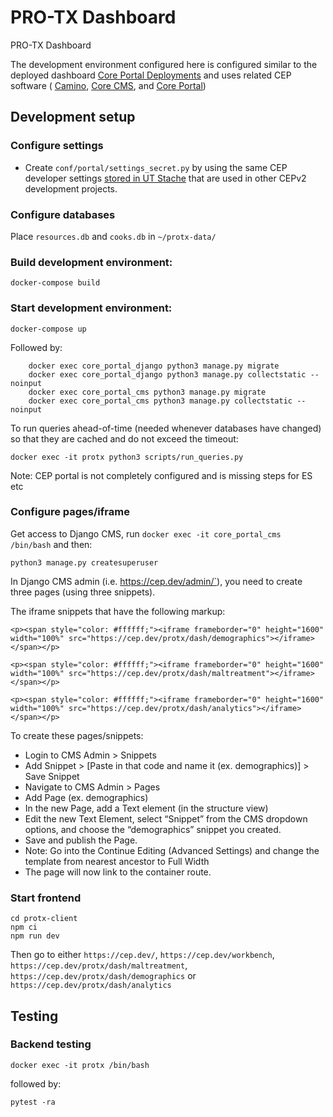 # PRO-TX Dashboard

PRO-TX Dashboard 

The development environment configured here is configured similar to the deployed dashboard [Core Portal Deployments](https://github.com/TACC/Core-Portal-Deployments) and uses related CEP software ( [Camino](https://github.com/TACC/Camino), [Core CMS](https://github.com/TACC/Core-CMS), and [Core Portal](https://github.com/TACC/Core-Portal))


## Development setup

### Configure settings

* Create `conf/portal/settings_secret.py` by using the same CEP developer settings [stored in UT Stache](https://stache.utexas.edu/entry/bedc97190d3a907cb44488785440595c) that are used in other CEPv2 development projects.


### Configure databases

Place `resources.db` and `cooks.db` in `~/protx-data/`

### Build development environment:

`docker-compose build`

### Start development environment:

`docker-compose up`

Followed by:
```
    docker exec core_portal_django python3 manage.py migrate
    docker exec core_portal_django python3 manage.py collectstatic --noinput
    docker exec core_portal_cms python3 manage.py migrate
    docker exec core_portal_cms python3 manage.py collectstatic --noinput
```

To run queries ahead-of-time (needed whenever databases have changed) so that they are cached and do
not exceed the timeout:
```
docker exec -it protx python3 scripts/run_queries.py
```

Note: CEP portal is not completely configured and is missing steps for ES etc

### Configure pages/iframe

Get access to Django CMS, run `docker exec -it core_portal_cms /bin/bash` and then:

```
python3 manage.py createsuperuser
```

In Django CMS admin (i.e. https://cep.dev/admin/`), you need to create three pages (using three snippets).


The iframe snippets that have the following markup:

```
<p><span style="color: #ffffff;"><iframe frameborder="0" height="1600" width="100%" src="https://cep.dev/protx/dash/demographics"></iframe></span></p>
```

```
<p><span style="color: #ffffff;"><iframe frameborder="0" height="1600" width="100%" src="https://cep.dev/protx/dash/maltreatment"></iframe></span></p>
```

```
<p><span style="color: #ffffff;"><iframe frameborder="0" height="1600" width="100%" src="https://cep.dev/protx/dash/analytics"></iframe></span></p>
```

To create these pages/snippets:
* Login to CMS Admin > Snippets
* Add Snippet > [Paste in that code and name it (ex. demographics)] > Save Snippet
* Navigate to CMS Admin > Pages
* Add Page (ex. demographics)
* In the new Page, add a Text element (in the structure view)
* Edit the new Text Element, select “Snippet” from the CMS dropdown options, and choose the “demographics” snippet you created.
* Save and publish the Page.
* Note: Go into the Continue Editing (Advanced Settings) and change the template from nearest ancestor to Full Width
* The page will now link to the container route.

### Start frontend

```
cd protx-client
npm ci
npm run dev
```

Then go to either `https://cep.dev/`, `https://cep.dev/workbench`, `https://cep.dev/protx/dash/maltreatment`, `https://cep.dev/protx/dash/demographics` or `https://cep.dev/protx/dash/analytics`

## Testing

### Backend testing

```
docker exec -it protx /bin/bash
```

followed by:

```
pytest -ra
```
